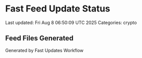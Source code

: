# Fast Feed Update Status
Last updated: Fri Aug  8 06:50:09 UTC 2025
Categories: crypto

## Feed Files Generated

Generated by Fast Updates Workflow
